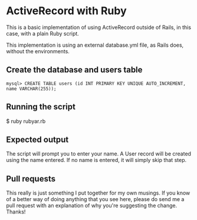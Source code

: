 # ActiveRecord with Ruby
This is a basic implementation of using ActiveRecord outside of Rails, in this case, with a plain Ruby script.

This implementation is using an external database.yml file, as Rails does, without the environments.

## Create the database and users table
    mysql> CREATE TABLE users (id INT PRIMARY KEY UNIQUE AUTO_INCREMENT, name VARCHAR(255));


## Running the script
$ ruby rubyar.rb

## Expected output
The script will prompt you to enter your name. A User record will be created using the name entered. If no name is entered, it will simply skip that step.

## Pull requests
This really is just something I put together for my own musings. If you know of a better way of doing anything that you see here, please do send me a pull request with an explanation of why you're suggesting the change. Thanks!
